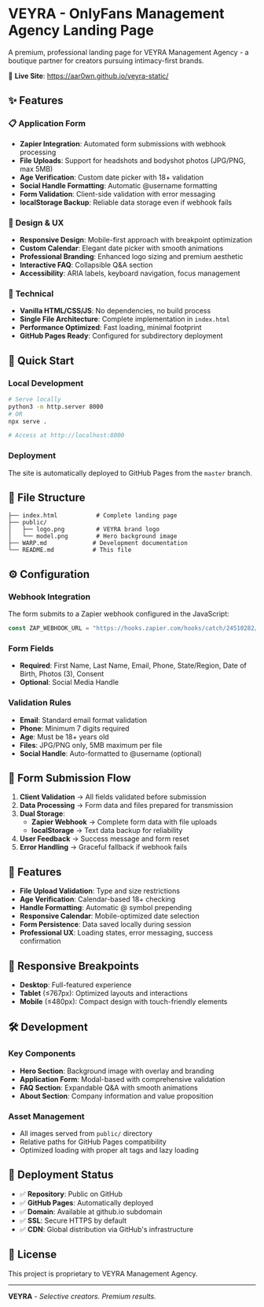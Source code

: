 # VEYRA - OnlyFans Management Agency Landing Page

A premium, professional landing page for VEYRA Management Agency - a boutique partner for creators pursuing intimacy-first brands.

🔗 **Live Site**: https://aar0wn.github.io/veyra-static/

## ✨ Features

### 📋 **Application Form**
- **Zapier Integration**: Automated form submissions with webhook processing
- **File Uploads**: Support for headshots and bodyshot photos (JPG/PNG, max 5MB)
- **Age Verification**: Custom date picker with 18+ validation
- **Social Handle Formatting**: Automatic @username formatting
- **Form Validation**: Client-side validation with error messaging
- **localStorage Backup**: Reliable data storage even if webhook fails

### 🎨 **Design & UX**
- **Responsive Design**: Mobile-first approach with breakpoint optimization
- **Custom Calendar**: Elegant date picker with smooth animations
- **Professional Branding**: Enhanced logo sizing and premium aesthetic
- **Interactive FAQ**: Collapsible Q&A section
- **Accessibility**: ARIA labels, keyboard navigation, focus management

### 🔧 **Technical**
- **Vanilla HTML/CSS/JS**: No dependencies, no build process
- **Single File Architecture**: Complete implementation in `index.html`
- **Performance Optimized**: Fast loading, minimal footprint
- **GitHub Pages Ready**: Configured for subdirectory deployment

## 🚀 Quick Start

### Local Development
```bash
# Serve locally
python3 -m http.server 8000
# OR
npx serve .

# Access at http://localhost:8000
```

### Deployment
The site is automatically deployed to GitHub Pages from the `master` branch.

## 📁 File Structure
```
├── index.html           # Complete landing page
├── public/
│   ├── logo.png         # VEYRA brand logo
│   └── model.png        # Hero background image
├── WARP.md             # Development documentation
└── README.md           # This file
```

## ⚙️ Configuration

### Webhook Integration
The form submits to a Zapier webhook configured in the JavaScript:
```javascript
const ZAP_WEBHOOK_URL = "https://hooks.zapier.com/hooks/catch/24510282/ud9a18k/";
```

### Form Fields
- **Required**: First Name, Last Name, Email, Phone, State/Region, Date of Birth, Photos (3), Consent
- **Optional**: Social Media Handle

### Validation Rules
- **Email**: Standard email format validation
- **Phone**: Minimum 7 digits required
- **Age**: Must be 18+ years old
- **Files**: JPG/PNG only, 5MB maximum per file
- **Social Handle**: Auto-formatted to @username (optional)

## 🎯 Form Submission Flow

1. **Client Validation** → All fields validated before submission
2. **Data Processing** → Form data and files prepared for transmission
3. **Dual Storage**:
   - **Zapier Webhook** → Complete form data with file uploads
   - **localStorage** → Text data backup for reliability
4. **User Feedback** → Success message and form reset
5. **Error Handling** → Graceful fallback if webhook fails

## 🔐 Features

- **File Upload Validation**: Type and size restrictions
- **Age Verification**: Calendar-based 18+ checking
- **Handle Formatting**: Automatic @ symbol prepending
- **Responsive Calendar**: Mobile-optimized date selection
- **Form Persistence**: Data saved locally during session
- **Professional UX**: Loading states, error messaging, success confirmation

## 📱 Responsive Breakpoints

- **Desktop**: Full-featured experience
- **Tablet** (≤767px): Optimized layouts and interactions
- **Mobile** (≤480px): Compact design with touch-friendly elements

## 🛠️ Development

### Key Components
- **Hero Section**: Background image with overlay and branding
- **Application Form**: Modal-based with comprehensive validation
- **FAQ Section**: Expandable Q&A with smooth animations
- **About Section**: Company information and value proposition

### Asset Management
- All images served from `public/` directory
- Relative paths for GitHub Pages compatibility
- Optimized loading with proper alt tags and lazy loading

## 🚢 Deployment Status

- ✅ **Repository**: Public on GitHub
- ✅ **GitHub Pages**: Automatically deployed
- ✅ **Domain**: Available at github.io subdomain
- ✅ **SSL**: Secure HTTPS by default
- ✅ **CDN**: Global distribution via GitHub's infrastructure

## 📄 License

This project is proprietary to VEYRA Management Agency.

---

**VEYRA** - *Selective creators. Premium results.*
